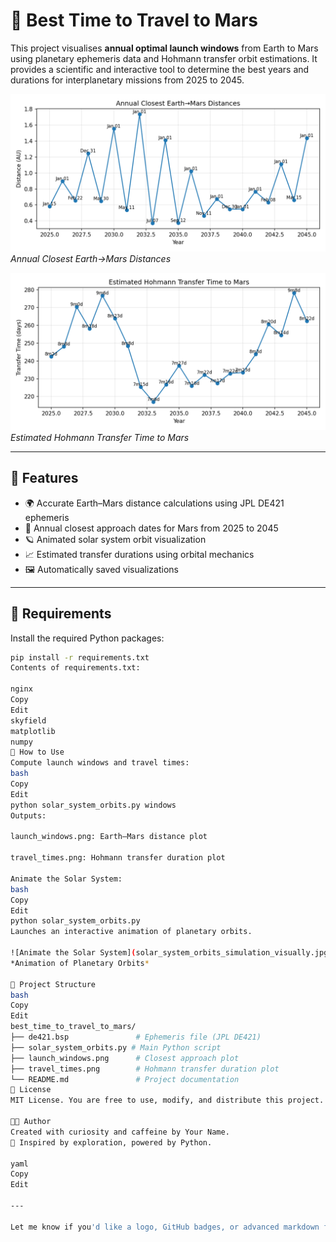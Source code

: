 # 🚀 Best Time to Travel to Mars

This project visualises **annual optimal launch windows** from Earth to Mars using planetary ephemeris data and Hohmann transfer orbit estimations. It provides a scientific and interactive tool to determine the best years and durations for interplanetary missions from 2025 to 2045.

![Launch Windows](launch_windows.png)  
*Annual Closest Earth→Mars Distances*

![Transfer Times](travel_times.png)  
*Estimated Hohmann Transfer Time to Mars*

---

## 🔧 Features

- 🌍 Accurate Earth–Mars distance calculations using JPL DE421 ephemeris
- 📅 Annual closest approach dates for Mars from 2025 to 2045
- 🪐 Animated solar system orbit visualization
- 📈 Estimated transfer durations using orbital mechanics
- 🖼 Automatically saved visualizations

---

## 🧪 Requirements

Install the required Python packages:

```bash
pip install -r requirements.txt
Contents of requirements.txt:

nginx
Copy
Edit
skyfield
matplotlib
numpy
🚦 How to Use
Compute launch windows and travel times:
bash
Copy
Edit
python solar_system_orbits.py windows
Outputs:

launch_windows.png: Earth–Mars distance plot

travel_times.png: Hohmann transfer duration plot

Animate the Solar System:
bash
Copy
Edit
python solar_system_orbits.py
Launches an interactive animation of planetary orbits.

![Animate the Solar System](solar_system_orbits_simulation_visually.jpg)  
*Animation of Planetary Orbits*

📁 Project Structure
bash
Copy
Edit
best_time_to_travel_to_mars/
├── de421.bsp               # Ephemeris file (JPL DE421)
├── solar_system_orbits.py # Main Python script
├── launch_windows.png      # Closest approach plot
├── travel_times.png        # Hohmann transfer duration plot
└── README.md               # Project documentation
📜 License
MIT License. You are free to use, modify, and distribute this project.

👨‍🚀 Author
Created with curiosity and caffeine by Your Name.
🌌 Inspired by exploration, powered by Python.

yaml
Copy
Edit

---

Let me know if you'd like a logo, GitHub badges, or advanced markdown formatting (like collapsible sections or 
